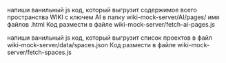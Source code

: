напиши ванильный js код, который выгрузит содержимое всего пространства WIKI с ключем AI в папку
wiki-mock-server/AI/pages/
имя файлов <pageId>.html
Код размести в файле wiki-mock-server/fetch-ai-pages.js

напиши ванильный js код, который выгрузит список проектов в файл 
wiki-mock-server/data/spaces.json
Код размести в файле wiki-mock-server/fetch-spaces.js


